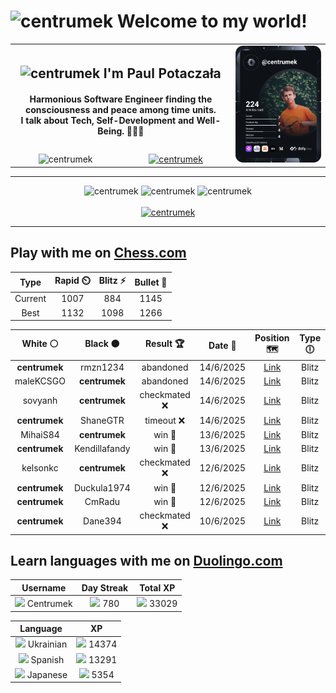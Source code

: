 <h1>
  <img
    src="https://emojis.slackmojis.com/emojis/images/1531849430/4246/blob-sunglasses.gif"
    width="30"
    alt="centrumek"
  />
  Welcome to my world!
</h1>

<table>
  <tbody>
    <tr>
      <td align="center" width="70%" colspan="2">
        <h2>
          <img
            src="https://raw.githubusercontent.com/MartinHeinz/MartinHeinz/master/wave.gif"
            width="30px"
            alt="centrumek"
          />
          I'm Paul Potaczała
        </h2>
        <h4>
          Harmonious Software Engineer finding the consciousness and peace among time units.
          <br/>
          I talk about Tech, Self-Development and Well-Being. 🌿🧘🚀
        </h4>
      </td>
      <td width="30%" rowspan="2">
        <a href="https://app.daily.dev/centrumek">
          <img
            src="./devcard.svg"
            alt="centrumek"
          />
        </a>
      </td>
    </tr>
    <tr align="center">
      <td>
        <img
          src="https://komarev.com/ghpvc/?username=centrumek&label=visitors&color=0e75b6&style=flat"
          alt="centrumek"
        >
      </td>
      <td>
        <a href="https://stackoverflow.com/users/14496012/centrumek">
          <img
            src="https://stackoverflow.com/users/flair/14496012.png?theme=dark"
            alt="centrumek"
          >
        </a>
      </td>
    </tr>
  </tbody>
</table>

---
<div align="center">
  <img 
    src="https://github-readme-stats.vercel.app/api?username=centrumek&show_icons=true&count_private=true&theme=dark&hide_border=true&hide=issues,contribs&bg_color=00000000"
    alt="centrumek"
  />
  <img
    src="https://github-readme-stats.vercel.app/api/top-langs/?username=centrumek&layout=compact&hide_border=true&theme=dark&bg_color=00000000&langs_count=6&exclude_repo=air-statistic-app"
    alt="centrumek"
  />
  <img 
    src="https://github-readme-streak-stats.herokuapp.com?user=centrumek&theme=dark&hide_border=true&background=FFFFFF00"
    alt="centrumek"
  />
  <br/>
  <br/>
  <a href="https://www.buymeacoffee.com/centrumek">
    <img
      src="https://cdn.buymeacoffee.com/buttons/v2/default-orange.png"
      height="50"
      width="210"
      alt="centrumek"
    />
  </a>
</div>

---

## Play with me on [Chess.com](https://www.chess.com/member/centrumek)

<div align="center">
<!--START_SECTION:chessStats-->
<!-- Automatically generated with https://github.com/Balastrong/chess-stats-action -->

| Type | Rapid ⏲️ | Blitz ⚡ | Bullet 🔫 |
|:---:|:---:|:---:|:---:|
| Current | 1007 | 884 | 1145 |
| Best | 1132 | 1098 | 1266 |

| White ⚪ | Black ⚫ | Result 🏆 | Date 📅 | Position 🗺️ | Type 🕕 |
|:---:|:---:|:---:|:---:|:---:|:---:|
| **centrumek** | rmzn1234 | abandoned  | 14/6/2025 | <a href="http://www.ee.unb.ca/cgi-bin/tervo/fen.pl?select=8/3r2kp/p5p1/1p2r1p1/4p3/4P2P/4R3/4K3 w - - 0 38">Link</a> | Blitz |
| maleKCSGO | **centrumek** | abandoned  | 14/6/2025 | <a href="http://www.ee.unb.ca/cgi-bin/tervo/fen.pl?select=Q5k1/5ppp/8/1P6/3pP3/3PbBqP/2r3P1/1R5K b - - 6 34">Link</a> | Blitz |
| sovyanh | **centrumek** | checkmated ❌ | 14/6/2025 | <a href="http://www.ee.unb.ca/cgi-bin/tervo/fen.pl?select=2r1qrk1/5pQ1/p1p2Bp1/1p5p/3p4/P1P4b/2P2PPP/R5K1 b - - 1 23">Link</a> | Blitz |
| **centrumek** | ShaneGTR | timeout ❌ | 14/6/2025 | <a href="http://www.ee.unb.ca/cgi-bin/tervo/fen.pl?select=3r3k/6b1/8/Q7/p1P5/4P3/2P2P1P/1N2K3 w - - 2 39">Link</a> | Blitz |
| MihaiS84 | **centrumek** | win 🥇 | 13/6/2025 | <a href="http://www.ee.unb.ca/cgi-bin/tervo/fen.pl?select=1r4k1/1P1P1p2/1R4q1/8/8/5P1P/6PK/2r4q w - - 1 39">Link</a> | Blitz |
| **centrumek** | Kendillafandy | win 🥇 | 13/6/2025 | <a href="http://www.ee.unb.ca/cgi-bin/tervo/fen.pl?select=5bk1/5Q2/2P1p1p1/1p3pPp/2pP1P1P/2P1B1K1/8/8 b - - 0 46">Link</a> | Blitz |
| kelsonkc | **centrumek** | checkmated ❌ | 12/6/2025 | <a href="http://www.ee.unb.ca/cgi-bin/tervo/fen.pl?select=8/8/2p5/2N5/4K1P1/kQ3P2/2P5/8 b - - 2 48">Link</a> | Blitz |
| **centrumek** | Duckula1974 | win 🥇 | 12/6/2025 | <a href="http://www.ee.unb.ca/cgi-bin/tervo/fen.pl?select=5Rk1/2pq3p/4N3/2P2K2/3P4/4B2P/8/8 b - - 0 38">Link</a> | Blitz |
| **centrumek** | CmRadu | win 🥇 | 12/6/2025 | <a href="http://www.ee.unb.ca/cgi-bin/tervo/fen.pl?select=r1br2k1/p1p2ppp/1B2pn2/3pN3/P2P4/2P1P3/2P2PPP/R2QK2R b KQ - 0 13">Link</a> | Blitz |
| **centrumek** | Dane394 | checkmated ❌ | 10/6/2025 | <a href="http://www.ee.unb.ca/cgi-bin/tervo/fen.pl?select=rr4k1/5p1p/2Q1p1p1/3p3n/P2P1P2/P1P1P3/2KB4/1q6 w - - 1 27">Link</a> | Blitz |

<!--END_SECTION:chessStats-->
</div>

## Learn languages with me on [Duolingo.com](https://www.duolingo.com/profile/Centrumek)

<div align="center">
<!--START_SECTION:duolingoStats-->
<!-- Automatically generated with https://github.com/centrumek/duolingo-readme-stats-->

| Username | Day Streak | Total XP |
|:---:|:---:|:---:|
| <img src="https://raw.githubusercontent.com/centrumek/duolingo-readme-stats/main/assets/duolingo.png" height="12"> Centrumek | <img src="https://raw.githubusercontent.com/centrumek/duolingo-readme-stats/main/assets/streakinactive.svg" height="12"> 780 | <img src="https://raw.githubusercontent.com/centrumek/duolingo-readme-stats/main/assets/xp.svg" height="12"> 33029 | <img src="https://raw.githubusercontent.com/centrumek/duolingo-readme-stats/main/assets/xp.svg" height="12"> 0 |

| Language | XP |
|:---:|:---:|
| <img src="https://raw.githubusercontent.com/centrumek/duolingo-readme-stats/main/assets/langs/ukrainian.svg" height="12"> Ukrainian | <img src="https://raw.githubusercontent.com/centrumek/duolingo-readme-stats/main/assets/xp.svg" height="12"> 14374 |
| <img src="https://raw.githubusercontent.com/centrumek/duolingo-readme-stats/main/assets/langs/spanish.svg" height="12"> Spanish | <img src="https://raw.githubusercontent.com/centrumek/duolingo-readme-stats/main/assets/xp.svg" height="12"> 13291 |
| <img src="https://raw.githubusercontent.com/centrumek/duolingo-readme-stats/main/assets/langs/japanese.svg" height="12"> Japanese | <img src="https://raw.githubusercontent.com/centrumek/duolingo-readme-stats/main/assets/xp.svg" height="12"> 5354 |

<!--END_SECTION:duolingoStats-->
</div>
<!--
**centrumek/centrumek** is a ✨ _special_ ✨ repository because its `README.md` (this file) appears on your GitHub profile.

Here are some ideas to get you started:

- 🔭 I’m currently working on ...
- 🌱 I’m currently learning ...
- 👯 I’m looking to collaborate on ...
- 🤔 I’m looking for help with ...
- 💬 Ask me about ...
- 📫 How to reach me: ...
- 😄 Pronouns: ...
- ⚡ Fun fact: ...
-->
